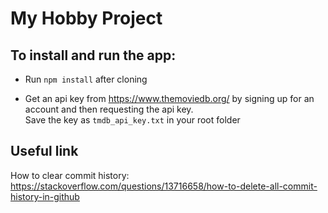# My Hobby Project

## To install and run the app:

* Run <code>npm install</code> after cloning

* Get an api key from https://www.themoviedb.org/ by signing up for an account and then requesting the api key.\
  Save the key as `tmdb_api_key.txt` in your root folder

## Useful link

How to clear commit history:\
https://stackoverflow.com/questions/13716658/how-to-delete-all-commit-history-in-github
